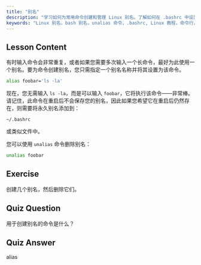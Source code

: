 ```yaml
---
title: "别名"
description: "学习如何为常用命令创建和管理 Linux 别名。了解如何在 .bashrc 中设置临时和永久别名。提高您的命令行效率！"
keywords: "Linux 别名，bash 别名，unalias 命令，.bashrc, Linux 教程，命令行，Linux 初学者，Linux 指南"
---
```


## Lesson Content

有时输入命令会非常重复，或者如果您需要多次输入一个长命令，最好为此使用一个别名。要为命令创建别名，您只需指定一个别名名称并将其设置为该命令。

```bash
alias foobar='ls -la'
```

现在，您无需输入 `ls -la`，而是可以输入 `foobar`，它将执行该命令——非常棒。请记住，此命令在重启后不会保存您的别名，因此如果您希望它在重启后仍然存在，则需要将永久别名添加到：

```plaintext
~/.bashrc
```

或类似文件中。

您可以使用 `unalias` 命令删除别名：

```bash
unalias foobar
```

## Exercise

创建几个别名，然后删除它们。

## Quiz Question

用于创建别名的命令是什么？

## Quiz Answer

alias
